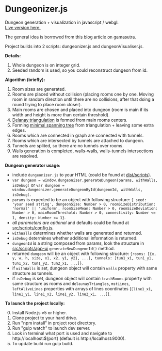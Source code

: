 # Dungeonizer.js

Dungeon generation + visualization in javascript / webgl.  
[Live version here.](https://mlknz.github.io/Dungeonizer.js/)


The general idea is borrowed from [this blog article on gamasutra](http://www.gamasutra.com/blogs/AAdonaac/20150903/252889/Procedural_Dungeon_Generation_Algorithm.php).

Project builds into 2 scripts: dungeonizer.js and dungeonVisualiser.js.

**Details:**

1. Whole dungeon is on integer grid.
2. Seeded random is used, so you could reconstruct dungeon from id.


**Algorithm (briefly):**

1. Room sizes are generated.
2. Rooms are placed without collision (placing rooms one by one. Moving room in random direction until there are no collisions, after that doing a round trying to place room closer).
3. Main rooms are chosen and placed into dungeon (room is main if its width and height is more than certain threshold).
4. [Delanay triangulation](https://en.wikipedia.org/wiki/Delaunay_triangulation) is formed from main rooms centers.
5. Forming [minimal spanning tree](https://en.wikipedia.org/wiki/Minimum_spanning_tree) from triangulation + leaving some extra edges.
6. Rooms which are connected in graph are connected with tunnels.
7. Rooms which are intersected by tunnels are attached to dungeon.
8. Tunnels are splited, so there are no tunnels over rooms.
9. Walls generation is completed, walls-walls, walls-tunnels intersections are resolved.


**Dungeon generator usage:**
- include `dungeonizer.js` to your HTML (could be found at [dist/scripts](https://github.com/mlknz/Dungeonizer.js/tree/master/dist/scripts)).
- `var dungeon = window.dungeonizer.generateDungeon(params, withWalls, isDebug)` or `var dungeon = window.dungeonizer.generateDungeonById(dungeonId, withWalls, isDebug)`.
- `params` is expected to be an object with following structure: `{ seed: 'your seed string', dungeonSize: Number > 0, roomSizeDistribution: 'normal' || 'uniform', roomSizeMean: Number > 0, roomSizeDeviation: Number > 0, mainRoomThreshold: Number > 0, connectivity: Number <= 1, density: Number <= 1}`.
- *all parameters are optional* and defaults could be found at [src/scripts/config.js](https://github.com/mlknz/Dungeonizer.js/blob/master/src/scripts/config.js).
- `withWalls` determines whether walls are generated and returned.
- `isDebug` determines whether additional information is returned.
- `dungeonId` is a string composed from params, look the structure in [src/scripts/app-ui](https://github.com/mlknz/Dungeonizer.js/blob/master/src/scripts/app-ui.js) `generateNewDungeonId()` method.
- returned `dungeon` will be an object with following structure: `{rooms: [{x, y, w, h, size, x1, x2, y1, y2}, ...], tunnels: [tun1_x1, tun1_y1, tun1_x2, tun1_y2, tun2_x1, ...]}`.
- if `withWalls` is set, dungeon object will contain `walls` property with same structure as tunnels.
- if `isDebug` is set, dungeon object will contain `trashRooms` property with same structure as rooms and `delaunayTriangles`, 
`mstLines`, `leftAliveLines` properties with arrays of lines coordinates (`[line1_x1, line1_y1, line1_x2, line1_y2, line2_x1, ...]`).


**To launch the project locally:**

0. Install Node.js v5 or higher.
1. Clone project to your hard drive.
2. Run "npm install" in project root directory.
4. Run "gulp watch" to launch dev server.
5. Look in terminal what port is used and navigate to http://localhost:${port} (default is http://localhost:9000).
6. To update build run gulp build.
